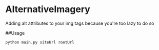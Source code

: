 # AlternativeImagery
Adding alt attributes to your img tags because you're too lazy to do so

##Usage
```bash
python main.py siteUrl rootUrl
```
